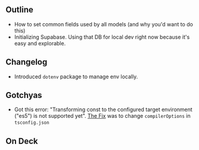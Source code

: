 ## Outline
- How to set common fields used by all models (and why you'd want to do this)
- Initializing Supabase. Using that DB for local dev right now because it's easy and explorable.

## Changelog
- Introduced `dotenv` package to manage env locally. 

## Gotchyas
- Got this error: "Transforming const to the configured target environment ("es5") is not supported yet". [The Fix](https://github.com/drizzle-team/drizzle-orm/issues/803) was to change `compilerOptions` in `tsconfig.json`


## On Deck